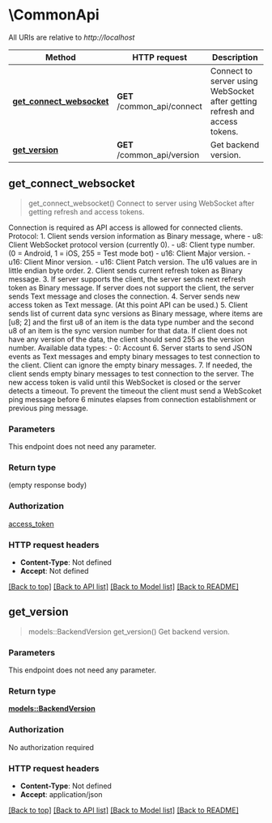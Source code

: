 # \CommonApi

All URIs are relative to *http://localhost*

Method | HTTP request | Description
------------- | ------------- | -------------
[**get_connect_websocket**](CommonApi.md#get_connect_websocket) | **GET** /common_api/connect | Connect to server using WebSocket after getting refresh and access tokens.
[**get_version**](CommonApi.md#get_version) | **GET** /common_api/version | Get backend version.



## get_connect_websocket

> get_connect_websocket()
Connect to server using WebSocket after getting refresh and access tokens.

Connection is required as API access is allowed for connected clients.  Protocol: 1. Client sends version information as Binary message, where - u8: Client WebSocket protocol version (currently 0). - u8: Client type number. (0 = Android, 1 = iOS, 255 = Test mode bot) - u16: Client Major version. - u16: Client Minor version. - u16: Client Patch version.  The u16 values are in little endian byte order. 2. Client sends current refresh token as Binary message. 3. If server supports the client, the server sends next refresh token as Binary message. If server does not support the client, the server sends Text message and closes the connection. 4. Server sends new access token as Text message. (At this point API can be used.) 5. Client sends list of current data sync versions as Binary message, where items are [u8; 2] and the first u8 of an item is the data type number and the second u8 of an item is the sync version number for that data. If client does not have any version of the data, the client should send 255 as the version number.  Available data types: - 0: Account 6. Server starts to send JSON events as Text messages and empty binary messages to test connection to the client. Client can ignore the empty binary messages. 7. If needed, the client sends empty binary messages to test connection to the server.  The new access token is valid until this WebSocket is closed or the server detects a timeout. To prevent the timeout the client must send a WebScoket ping message before 6 minutes elapses from connection establishment or previous ping message. 

### Parameters

This endpoint does not need any parameter.

### Return type

 (empty response body)

### Authorization

[access_token](../README.md#access_token)

### HTTP request headers

- **Content-Type**: Not defined
- **Accept**: Not defined

[[Back to top]](#) [[Back to API list]](../README.md#documentation-for-api-endpoints) [[Back to Model list]](../README.md#documentation-for-models) [[Back to README]](../README.md)


## get_version

> models::BackendVersion get_version()
Get backend version.

### Parameters

This endpoint does not need any parameter.

### Return type

[**models::BackendVersion**](BackendVersion.md)

### Authorization

No authorization required

### HTTP request headers

- **Content-Type**: Not defined
- **Accept**: application/json

[[Back to top]](#) [[Back to API list]](../README.md#documentation-for-api-endpoints) [[Back to Model list]](../README.md#documentation-for-models) [[Back to README]](../README.md)

